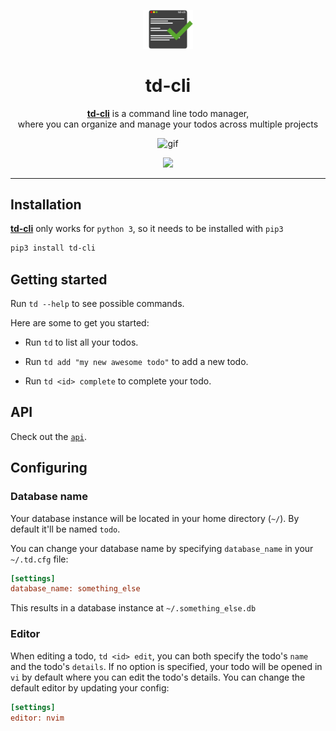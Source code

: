 <p align="center"><img src="https://raw.githubusercontent.com/darrikonn/td-cli/master/img/td-cli.png" width=80 alt="Icon"/></p>

<h1 align="center" style="text-align: center"><center>td-cli</center></h1>

<p align="center"><a href="https://pypi.org/project/td-cli/"><strong>td-cli</strong></a> is a command line todo manager, <br/>where you can organize and manage your todos across multiple projects</p>
<p align="center"><img class="img-responsive" width="500" src="https://raw.githubusercontent.com/darrikonn/td-cli/master/img/td-cli.gif" alt="gif"/></p>
<p align="center"><img src="https://badge.fury.io/py/td-cli.svg" /></p>

<hr />

## Installation
[**td-cli**](https://pypi.org/project/td-cli/) only works for `python 3`, so it needs to be installed with `pip3`
```bash
pip3 install td-cli
```

## Getting started
Run `td --help` to see possible commands.

Here are some to get you started:
- Run `td` to list all your todos.

- Run `td add "my new awesome todo"` to add a new todo.

- Run `td <id> complete` to complete your todo.


## API
Check out the [`api`](https://github.com/darrikonn/td-cli/blob/master/API.md).

## Configuring
### Database name
Your database instance will be located in your home directory (`~/`).
By default it'll be named `todo`.

You can change your database name by specifying `database_name` in your `~/.td.cfg` file:
```cfg
[settings]
database_name: something_else
```
This results in a database instance at `~/.something_else.db`

### Editor
When editing a todo, `td <id> edit`, you can both specify the todo's `name` and the todo's `details`. If no option is specified, your todo will be opened in `vi` by default where you can edit the todo's details. You can change the default editor by updating your config:
```cfg
[settings]
editor: nvim
```
